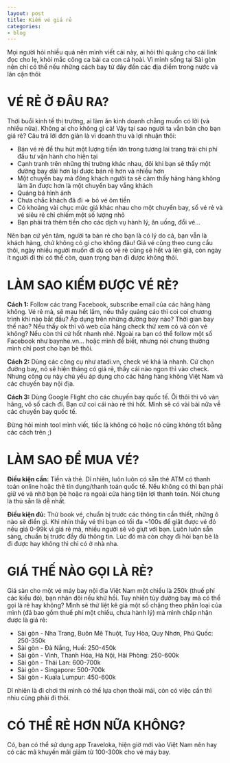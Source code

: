 ```yaml
---
layout: post
title: Kiếm vé giá rẻ
categories:
- blog
---
```


Mọi người hỏi nhiều quá nên mình viết cái này, ai hỏi thì quăng cho cái link đọc cho lẹ, khỏi mắc công ca bài ca con cá hoài. Vì mình sống tại Sài gòn nên chỉ có thể nếu những cách bay từ đây đến các địa điểm trong nước và lân cận thôi:

VÉ RẺ Ở ĐÂU RA?
===============

Thời buổi kinh tế thị trường, ai làm ăn kinh doanh chẳng muốn có lời (và nhiều nữa). Không ai cho không gì cả! Vậy tại sao người ta vẫn bán cho bạn giá rẻ? Câu trả lời đơn giản là vì doanh thu và lợi nhuận thôi:

- Bán vé rẻ để thu hút một lượng tiền lớn trong tương lai trang trải chi phí đầu tư vận hành cho hiện tại
- Cạnh tranh trên những thị trường khác nhau, đôi khi bạn sẽ thấy một đường bay dài hơn lại được bán rẻ hơn và nhiều hơn
- Một chuyến bay mà đông khách người ta sẽ cảm thấy hãng hàng không làm ăn được hơn là một chuyến bay vắng khách
- Quảng bá hình ảnh
- Chưa chắc khách đã đi => bỏ vé ôm tiền
- Có khoảng vài chục mức giá khác nhau cho một chuyến bay, số vé rẻ và vé siêu rẻ chỉ chiếm một số lượng nhỏ
- Bạn phải trả thêm tiền cho các dịch vụ hành lý, ăn uống, đổi vé...

Nên bạn cứ yên tâm, người ta bán rẻ cho bạn là có lý do cả, bạn vẫn là khách hàng, chứ không có gì cho không đâu! Giá vé cũng theo cung cầu thôi, ngày nhiều người muốn đi dù có vẻ rẻ cũng sẽ hết và lên giá, còn ngày ít người đi thì có thể còn, quan trọng bạn đi được không thôi.

LÀM SAO KIẾM ĐƯỢC VÉ RẺ?
========================

**Cách 1:** Follow các trang Facebook, subscribe email của các hãng hàng không. Vé rẻ mà, sẽ mau hết lắm, nếu thấy quảng cáo thì coi coi chương trình khi nào bắt đầu? Áp dụng trên những đường bay nào? Thời gian bay thế nào? Nếu thấy ok thì vô web của hãng check thử xem có và còn vé không? Nếu còn thì cứ hốt nhanh nhé. Ngoài ra bạn có thể follow một số Facebook như baynhe.vn... hoặc mình để biết, nhưng nói chung thường mình chỉ post cho bạn bè thôi.

**Cách 2:** Dùng các công cụ như atadi.vn, check vé khá là nhanh. Cứ chọn đường bay, nó sẽ hiện tháng có giá rẻ, thấy cái nào ngon thì vào check. Nhưng công cụ này chủ yếu áp dụng cho các hãng hàng không Việt Nam và các chuyến bay nội địa.

**Cách 3:** Dùng Google Flight cho các chuyến bay quốc tế. Ôi thôi thì vô vàn hãng, vô số cách đi. Bạn cứ coi cái nào rẻ thì hốt. Mình sẽ có vài bài nữa về các chuyến bay quốc tế.

Đừng hỏi mình tool mình viết, tiếc là không có hoặc nó cũng không tốt bằng các cách trên ;)

LÀM SAO ĐỂ MUA VÉ?
==================

**Điều kiện cần:** Tiền và thẻ. Dĩ nhiên, luôn luôn có sẵn thẻ ATM có thanh toán online hoặc thẻ tín dụng/thanh toán quốc tế. Nếu không có thì bạn phải giữ vé và nhờ bạn bè hoặc ra ngoài cửa hàng tiện lợi thanh toán. Nói chung là thủ sẵn là dễ nhất.

**Điều kiện đủ:** Thử book vé, chuẩn bị trước các thông tin cần thiết, những ô nào sẽ điền gì. Khi nhìn thấy vé thì bạn có tối đa ~100s để giật được vé đó nếu giá 0-99k vì giá rẻ mà, nhiều người sẽ vô giựt với bạn. Luôn luôn sẵn sàng, chuẩn bị trước đầy đủ thông tin. Lúc đó mà còn chạy đi hỏi bạn bè là đi được hay không thì chỉ có ở nhà nha.


GIÁ THẾ NÀO GỌI LÀ RẺ?
======================

Giá sàn cho một vé máy bay nội địa Việt Nam một chiều là 250k (thuế phí các kiểu đó), bạn nhân đôi nếu khứ hồi. Tuy nhiên tùy đường bay mà có thể gọi là rẻ hay không? Mình sẽ thử liệt kê giá một số chặng theo phân loại của mình (đã bao gồm thuế phí một chiều, chưa hành lý) mà mình chấp nhận được là giá rẻ:

- Sài gòn - Nha Trang, Buôn Mê Thuột, Tuy Hòa, Quy Nhơn, Phú Quốc: 250-350k
- Sài gòn - Đà Nẵng, Huế: 250-450k
- Sài gòn - Vinh, Thanh Hóa, Hà Nội, Hải Phòng: 250-600k
- Sài gòn - Thái Lan: 600-700k
- Sài gòn - Singapore: 500-700k
- Sài gòn - Kuala Lumpur: 450-600k

Dĩ nhiên là đi chơi thì mình có thể lựa chọn thoải mái, còn có việc cần thì nhiu cũng phải đi thôi.

CÓ THỂ RẺ HƠN NỮA KHÔNG?
========================

Có, bạn có thể sử dụng app Traveloka, hiện giờ mới vào Việt Nam nên hay có các mã khuyến mãi giảm từ 100-300k cho vé máy bay.
